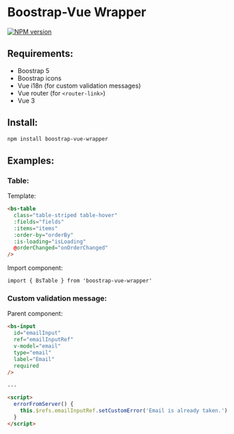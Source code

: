 # Boostrap-Vue Wrapper

[![NPM version](https://img.shields.io/npm/v/boostrap-vue-wrapper.svg)](https://www.npmjs.com/package/boostrap-vue-wrapper)


## Requirements:
- Boostrap 5
- Boostrap icons
- Vue i18n (for custom validation messages)
- Vue router (for `<router-link>`)
- Vue 3

## Install:

```bash
npm install boostrap-vue-wrapper
```
## Examples:


### Table:

Template:
```html
<bs-table
  class="table-striped table-hover"
  :fields="fields"
  :items="items"
  :order-by="orderBy"
  :is-loading="isLoading"
  @orderChanged="onOrderChanged"
/>
```

Import component:
```
import { BsTable } from 'boostrap-vue-wrapper'
```

### Custom validation message:

Parent component:
```html
<bs-input
  id="emailInput"
  ref="emailInputRef"
  v-model="email"
  type="email"
  label="Email"
  required
/>

...

<script>
  errorFromServer() {
    this.$refs.emailInputRef.setCustomError('Email is already taken.')
  }
</script>
```

